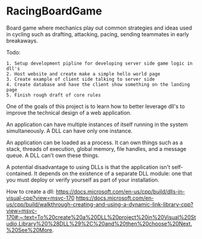 # RacingBoardGame
Board game where mechanics play out common strategies and ideas used in cycling such as drafting, attacking, pacing, sending teammates in early breakaways.

Todo:

    1. Setup development pipline for developing server side game logic in dll's
    2. Host website and create make a simple hello world page
    3. Create example of client side talking to server side
    4. Create database and have the client show something on the landing page
    5. Finish rough draft of core rules


One of the goals of this project is to learn how to better leverage dll's to improve the technical design of a web application.

An application can have multiple instances of itself running in the system simultaneously. A DLL can have only one instance.

An application can be loaded as a process. It can own things such as a stack, threads of execution, global memory, file handles, and a message queue. A DLL can't own these things.

A potential disadvantage to using DLLs is that the application isn't self-contained. It depends on the existence of a separate DLL module: one that you must deploy or verify yourself as part of your installation.

How to create a dll:
https://docs.microsoft.com/en-us/cpp/build/dlls-in-visual-cpp?view=msvc-170
https://docs.microsoft.com/en-us/cpp/build/walkthrough-creating-and-using-a-dynamic-link-library-cpp?view=msvc-170#:~:text=To%20create%20a%20DLL%20project%20in%20Visual%20Studio,Library%20%28DLL%29%2C%20and%20then%20choose%20Next.%20See%20More.